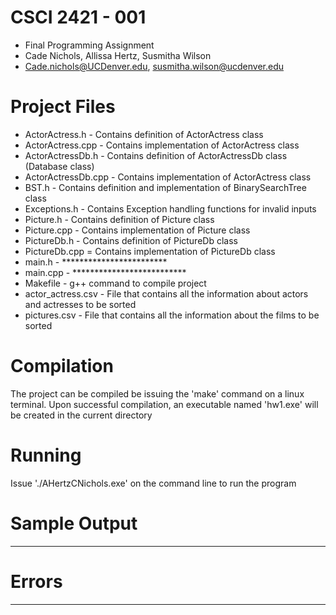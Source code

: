 # CSCI 2421 - 001 
* Final Programming Assignment 
* Cade Nichols, Allissa Hertz, Susmitha Wilson
* Cade.nichols@UCDenver.edu, susmitha.wilson@ucdenver.edu

# Project Files
* ActorActress.h - Contains definition of ActorActress class
* ActorActress.cpp - Contains implementation of ActorActress class
* ActorActressDb.h - Contains definition of ActorActressDb class (Database class)
* ActorActressDb.cpp - Contains implementation of ActorActress class
* BST.h - Contains definition and implementation of BinarySearchTree class
* Exceptions.h - Contains Exception handling functions for invalid inputs
* Picture.h - Contains definition of Picture class
* Picture.cpp - Contains implementation of Picture class
* PictureDb.h - Contains definition of PictureDb class
* PictureDb.cpp = Contains implementation of PictureDb class
* main.h - ************************
* main.cpp - **************************
* Makefile - g++ command to compile project
* actor_actress.csv - File that contains all the information about actors and actresses to be sorted
* pictures.csv - File that contains all the information about the films to be sorted

# Compilation
The project can be compiled be issuing the 'make' command on a linux terminal. Upon successful 
compilation, an executable named 'hw1.exe' will be created in the current directory

# Running
Issue './AHertzCNichols.exe' on the command line to run the program

# Sample Output
*******************************

# Errors
********************************
